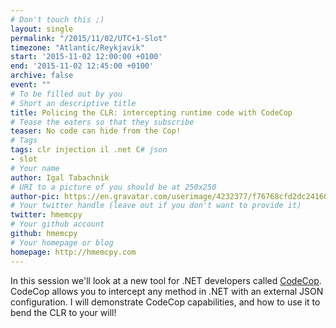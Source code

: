 ```yaml
---
# Don't touch this ;)
layout: single
permalink: "/2015/11/02/UTC+1-Slot"
timezone: "Atlantic/Reykjavik"
start: '2015-11-02 12:00:00 +0100'
end: '2015-11-02 12:45:00 +0100'
archive: false
event: ""
# To be filled out by you
# Short an descriptive title
title: Policing the CLR: intercepting runtime code with CodeCop
# Tease the eaters so that they subscribe
teaser: No code can hide from the Cop!
# Tags
tags: clr injection il .net C# json
- slot
# Your name
author: Igal Tabachnik
# URI to a picture of you should be at 250x250
author-pic: https://en.gravatar.com/userimage/4232377/f76768cfd2dc24160e26ff3fe4d57e61.jpg?size=250
# Your twitter handle (leave out if you don't want to provide it)
twitter: hmemcpy
# Your github account
github: hmemcpy
# Your homepage or blog
homepage: http://hmemcpy.com
---
```

In this session we'll look at a new tool for .NET developers called [CodeCop](http://getcodecop.com/). CodeCop allows you to intercept any method in .NET with an external JSON configuration. I will demonstrate CodeCop capabilities, and how to use it to bend the CLR to your will!
